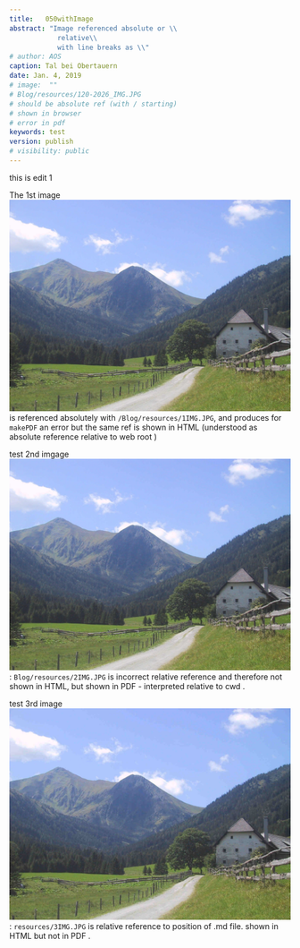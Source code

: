 ```yaml
---
title:   050withImage  
abstract: "Image referenced absolute or \\ 
            relative\\ 
            with line breaks as \\"
# author: AOS
caption: Tal bei Obertauern
date: Jan. 4, 2019
# image:  "" 
# Blog/resources/120-2026_IMG.JPG
# should be absolute ref (with / starting)
# shown in browser
# error in pdf 
keywords: test
version: publish
# visibility: public
---
```


this is edit 1
 
The 1st image ![example absolute reference - error in PDF, shown in HTML](/Blog/resources/1IMG.JPG)  is referenced absolutely with `/Blog/resources/1IMG.JPG`, and produces for `makePDF` an error  but the same ref is shown in HTML (understood as absolute reference relative to web root )  

test 2nd imgage ![2IMG ](Blog/resources/2IMG.JPG): `Blog/resources/2IMG.JPG` is incorrect relative reference and therefore not shown in HTML, but shown in PDF - interpreted relative to cwd . 

test 3rd image ![relative 3IMG]( resources/3IMG.JPG):   `resources/3IMG.JPG` is  relative reference to position of .md file. shown in HTML but not in PDF . 
